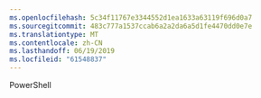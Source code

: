 ```yaml
---
ms.openlocfilehash: 5c34f11767e3344552d1ea1633a63119f696d0a7
ms.sourcegitcommit: 483c777a1537ccab6a2a2da6a5d1fe4470dd0e7e
ms.translationtype: MT
ms.contentlocale: zh-CN
ms.lasthandoff: 06/19/2019
ms.locfileid: "61548837"
---
```

PowerShell